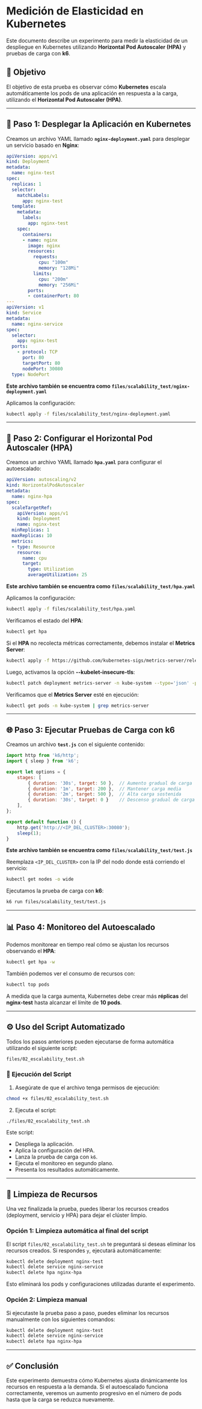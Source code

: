 # Medición de Elasticidad en Kubernetes

Este documento describe un experimento para medir la elasticidad de un despliegue en Kubernetes utilizando **Horizontal Pod Autoscaler (HPA)** y pruebas de carga con **k6**.

## 📌 Objetivo
El objetivo de esta prueba es observar cómo **Kubernetes** escala automáticamente los pods de una aplicación en respuesta a la carga, utilizando el **Horizontal Pod Autoscaler (HPA)**.

---

## 🚀 Paso 1: Desplegar la Aplicación en Kubernetes

Creamos un archivo YAML llamado **`nginx-deployment.yaml`** para desplegar un servicio basado en **Nginx**:
```yaml
apiVersion: apps/v1
kind: Deployment
metadata:
  name: nginx-test
spec:
  replicas: 1
  selector:
    matchLabels:
      app: nginx-test
  template:
    metadata:
      labels:
        app: nginx-test
    spec:
      containers:
      - name: nginx
        image: nginx
        resources:
          requests:
            cpu: "100m"
            memory: "128Mi"
          limits:
            cpu: "200m"
            memory: "256Mi"
        ports:
        - containerPort: 80
---
apiVersion: v1
kind: Service
metadata:
  name: nginx-service
spec:
  selector:
    app: nginx-test
  ports:
    - protocol: TCP
      port: 80
      targetPort: 80
      nodePort: 30080
  type: NodePort
```
**Este archivo también se encuentra como `files/scalability_test/nginx-deployment.yaml`**

Aplicamos la configuración:
```bash
kubectl apply -f files/scalability_test/nginx-deployment.yaml
```

---

## 🔧 Paso 2: Configurar el Horizontal Pod Autoscaler (HPA)

Creamos un archivo YAML llamado **`hpa.yaml`** para configurar el autoescalado:
```yaml
apiVersion: autoscaling/v2
kind: HorizontalPodAutoscaler
metadata:
  name: nginx-hpa
spec:
  scaleTargetRef:
    apiVersion: apps/v1
    kind: Deployment
    name: nginx-test
  minReplicas: 1
  maxReplicas: 10
  metrics:
  - type: Resource
    resource:
      name: cpu
      target:
        type: Utilization
        averageUtilization: 25
```
**Este archivo también se encuentra como `files/scalability_test/hpa.yaml`**

Aplicamos la configuración:
```bash
kubectl apply -f files/scalability_test/hpa.yaml
```

Verificamos el estado del **HPA**:
```bash
kubectl get hpa
```

Si el **HPA** no recolecta métricas correctamente, debemos instalar el **Metrics Server**:
```bash
kubectl apply -f https://github.com/kubernetes-sigs/metrics-server/releases/latest/download/components.yaml
```

Luego, activamos la opción **--kubelet-insecure-tls**:
```bash
kubectl patch deployment metrics-server -n kube-system --type='json' -p='[{"op":"add","path":"/spec/template/spec/containers/0/args/-", "value":"--kubelet-insecure-tls"}]'
```

Verificamos que el **Metrics Server** esté en ejecución:
```bash
kubectl get pods -n kube-system | grep metrics-server
```

---

## 🌐 Paso 3: Ejecutar Pruebas de Carga con k6

Creamos un archivo **`test.js`** con el siguiente contenido:
```javascript
import http from 'k6/http';
import { sleep } from 'k6';

export let options = {
    stages: [
        { duration: '30s', target: 50 },  // Aumento gradual de carga
        { duration: '1m', target: 200 },  // Mantener carga media
        { duration: '2m', target: 500 },  // Alta carga sostenida
        { duration: '30s', target: 0 }    // Descenso gradual de carga
    ],
};

export default function () {
    http.get('http://<IP_DEL_CLUSTER>:30080');
    sleep(1);
}
```
**Este archivo también se encuentra como `files/scalability_test/test.js`**

Reemplaza `<IP_DEL_CLUSTER>` con la IP del nodo donde está corriendo el servicio:
```bash
kubectl get nodes -o wide
```

Ejecutamos la prueba de carga con **k6**:
```bash
k6 run files/scalability_test/test.js
```

---

## 📊 Paso 4: Monitoreo del Autoescalado

Podemos monitorear en tiempo real cómo se ajustan los recursos observando el **HPA**:
```bash
kubectl get hpa -w
```

También podemos ver el consumo de recursos con:
```bash
kubectl top pods
```

A medida que la carga aumenta, Kubernetes debe crear más **réplicas** del **nginx-test** hasta alcanzar el límite de **10 pods**.

---

## ⚙️ Uso del Script Automatizado

Todos los pasos anteriores pueden ejecutarse de forma automática utilizando el siguiente script:

```bash
files/02_escalability_test.sh
```

### 🧪 Ejecución del Script

1. Asegúrate de que el archivo tenga permisos de ejecución:
```bash
chmod +x files/02_escalability_test.sh
```

2. Ejecuta el script:
```bash
./files/02_escalability_test.sh
```

Este script:
- Despliega la aplicación.
- Aplica la configuración del HPA.
- Lanza la prueba de carga con `k6`.
- Ejecuta el monitoreo en segundo plano.
- Presenta los resultados automáticamente.

---
## 🧹 Limpieza de Recursos

Una vez finalizada la prueba, puedes liberar los recursos creados (deployment, servicio y HPA) para dejar el clúster limpio.

### Opción 1: Limpieza automática al final del script

El script `files/02_escalability_test.sh` te preguntará si deseas eliminar los recursos creados. Si respondes `y`, ejecutará automáticamente:

```bash
kubectl delete deployment nginx-test
kubectl delete service nginx-service
kubectl delete hpa nginx-hpa
```

Esto eliminará los pods y configuraciones utilizadas durante el experimento.

### Opción 2: Limpieza manual

Si ejecutaste la prueba paso a paso, puedes eliminar los recursos manualmente con los siguientes comandos:

```bash
kubectl delete deployment nginx-test
kubectl delete service nginx-service
kubectl delete hpa nginx-hpa
```

---

## ✅ Conclusión

Este experimento demuestra cómo Kubernetes ajusta dinámicamente los recursos en respuesta a la demanda. Si el autoescalado funciona correctamente, veremos un aumento progresivo en el número de pods hasta que la carga se reduzca nuevamente.
